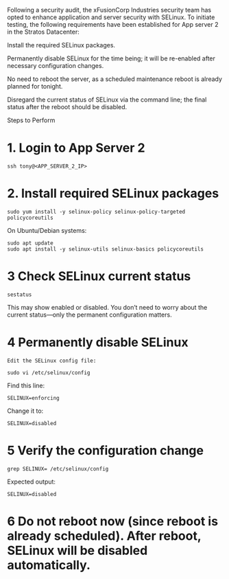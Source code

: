 Following a security audit, the xFusionCorp Industries security team has opted to enhance application and server security with SELinux. To initiate testing, the following requirements have been established for App server 2 in the Stratos Datacenter:



Install the required SELinux packages.

Permanently disable SELinux for the time being; it will be re-enabled after necessary configuration changes.

No need to reboot the server, as a scheduled maintenance reboot is already planned for tonight.

Disregard the current status of SELinux via the command line; the final status after the reboot should be disabled.

Steps to Perform
# 1. Login to App Server 2
```
ssh tony@<APP_SERVER_2_IP>
```

# 2. Install required SELinux packages

```
sudo yum install -y selinux-policy selinux-policy-targeted policycoreutils
```
On Ubuntu/Debian systems:

```
sudo apt update
sudo apt install -y selinux-utils selinux-basics policycoreutils
```
# 3 Check SELinux current status
```
sestatus
```
This may show enabled or disabled. You don’t need to worry about the current status—only the permanent configuration matters.

# 4 Permanently disable SELinux
    Edit the SELinux config file:
```
sudo vi /etc/selinux/config
```
Find this line:
```
SELINUX=enforcing
```
Change it to:
```
SELINUX=disabled
```
# 5 Verify the configuration change
```
grep SELINUX= /etc/selinux/config

```
Expected output:
```
SELINUX=disabled
```

# 6 Do not reboot now (since reboot is already scheduled). After reboot, SELinux will be disabled automatically.
